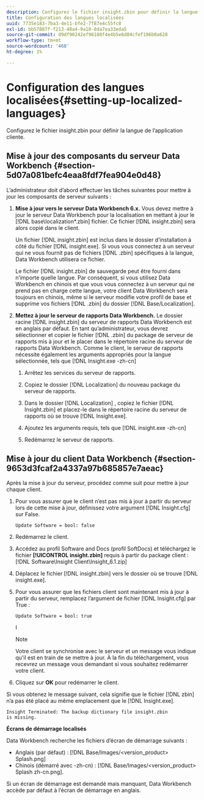 ```yaml
---
description: Configurez le fichier insight.zbin pour définir la langue de l’application cliente.
title: Configuration des langues localisées
uuid: 7735e183-7ba3-4e11-bfe2-7f87e4c55fc8
exl-id: bb57887f-f213-48a4-9a10-8da7ea33eda5
source-git-commit: d9df90242ef96188f4e4b5e6d04cfef196b0a628
workflow-type: tm+mt
source-wordcount: '468'
ht-degree: 1%

---
```


# Configuration des langues localisées{#setting-up-localized-languages}

Configurez le fichier insight.zbin pour définir la langue de l’application cliente.

## Mise à jour des composants du serveur Data Workbench {#section-5d07a081befc4eaa8fdf7fea904e0d48}

L’administrateur doit d’abord effectuer les tâches suivantes pour mettre à jour les composants de serveur suivants :

1. **Mise à jour vers le serveur Data Workbench 6.x.** Vous devez mettre à jour le serveur Data Workbench pour la localisation en mettant à jour le  [!DNL base\localization\*.zbin] fichier. Ce fichier [!DNL insight.zbin] sera alors copié dans le client.

   Un fichier [!DNL insight.zbin] est inclus dans le dossier d’installation à côté du fichier [!DNL insight.exe]. Si vous vous connectez à un serveur qui ne vous fournit pas de fichiers [!DNL .zbin] spécifiques à la langue, Data Workbench utilisera ce fichier.

   Le fichier [!DNL insight.zbin] de sauvegarde peut être fourni dans n’importe quelle langue. Par conséquent, si vous utilisez Data Workbench en chinois et que vous vous connectez à un serveur qui ne prend pas en charge cette langue, votre client Data Workbench sera toujours en chinois, même si le serveur modifie votre profil de base et supprime vos fichiers [!DNL .zbin] du dossier [!DNL Base/Localization].

1. **Mettez à jour le serveur de rapports Data Workbench.** Le dossier racine  [!DNL insight.zbin] du serveur de rapports Data Workbench est en anglais par défaut. En tant qu’administrateur, vous devrez sélectionner et copier le fichier [!DNL .zbin] du package de serveur de rapports mis à jour et le placer dans le répertoire racine du serveur de rapports Data Workbench. Comme le client, le serveur de rapports nécessite également les arguments appropriés pour la langue sélectionnée, tels que [!DNL Insight.exe -zh-cn]

   1. Arrêtez les services du serveur de rapports.
   1. Copiez le dossier [!DNL Localization] du nouveau package du serveur de rapports.
   1. Dans le dossier [!DNL Localization] , copiez le fichier [!DNL Insight.zbin] et placez-le dans le répertoire racine du serveur de rapports où se trouve [!DNL Insight.exe].

   1. Ajoutez les arguments requis, tels que [!DNL insight.exe -zh-cn]
   1. Redémarrez le serveur de rapports.

## Mise à jour du client Data Workbench {#section-9653d3fcaf2a4337a97b685857e7aeac}

Après la mise à jour du serveur, procédez comme suit pour mettre à jour chaque client.

1. Pour vous assurer que le client n’est pas mis à jour à partir du serveur lors de cette mise à jour, définissez votre argument [!DNL Insight.cfg] sur False.

   ```
   Update Software = bool: false
   ```

1. Redémarrez le client.
1. Accédez au profil Software and Docs (profil SoftDocs) et téléchargez le fichier **[!UICONTROL insight.zbin]** requis à partir du package client : [!DNL Software\Insight Client\Insight_6.1.zip]

1. Déplacez le fichier [!DNL insight.zbin] vers le dossier où se trouve [!DNL insight.exe].

1. Pour vous assurer que les fichiers client sont maintenant mis à jour à partir du serveur, remplacez l’argument de fichier [!DNL Insight.cfg] par True :

   ```
   Update Software = bool: true
   ```

   I

   >[!NOTE]
   >
   >Votre client se synchronise avec le serveur et un message vous indique qu’il est en train de se mettre à jour. À la fin du téléchargement, vous recevrez un message vous demandant si vous souhaitez redémarrer votre client.

1. Cliquez sur **OK** pour redémarrer le client.

Si vous obtenez le message suivant, cela signifie que le fichier [!DNL zbin] n’a pas été placé au même emplacement que le [!DNL Insight.exe].

```
Insight Terminated: The backup dictionary file insight.zbin 
is missing.
```

**Écrans de démarrage localisés**

Data Workbench recherche les fichiers d’écran de démarrage suivants :

* Anglais (par défaut) : [!DNL Base/Images/<version_product> Splash.png]
* Chinois (démarré avec -zh-cn) : [!DNL Base/Images/<version_product> Splash zh-cn.png].

Si un écran de démarrage est demandé mais manquant, Data Workbench accède par défaut à l’écran de démarrage en anglais.

<!-- <a id="section_91AE5EF234C14652A7B04082A22629AB"></a> -->
